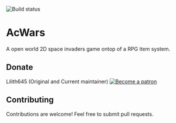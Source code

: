 ![Build status](https://travis-ci.com/lilith645/AcWars.svg?token=nw7eyDYfjBcSaxj1G3h7&branch=master)

# AcWars
A open world 2D space invaders game ontop of a RPG item system.

## Donate

Lilith645 (Original and Current maintainer) [![Become a patron](https://c5.patreon.com/external/logo/become_a_patron_button.png)](https://www.patreon.com/AoAkuma)

## Contributing

Contributions are welcome! Feel free to submit pull requests.
